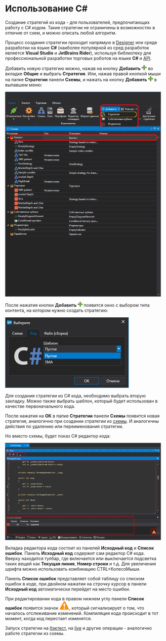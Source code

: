 # Использование C\#

Создание стратегий из кода \- для пользователей, предпочитающих работу с C# кодом. Такие стратегии не ограничены в возможностях в отличие от схем, и можно описать любой алгоритм.

Процесс создания стратегии проходит напрямую в [Designer](../../../designer.md) или среде разработки на языке **C\#** (наиболее популярной из сред разработок является **Visual Studio** и **JetBrains Rider**), используя библиотеку для профессиональной разработки торговых роботов на языке **C\#** и [API](../../../api.md).

Добавить новую стратегию можно, нажав на кнопку **Добавить** ![Designer Panel Circuits 01](../../../../images/designer_panel_circuits_01_button.png) во вкладке **Общие** и выбрать **Стратегия**. Или, нажав правой кнопкой мыши на папке **Стратегии** панели **Схемы**, и нажать на кнопку **Добавить** ![Designer Panel Circuits 01](../../../../images/designer_panel_circuits_01_button.png) в выпавшем меню:

![Designer The creation of a strategy 00](../../../../images/designer_creation_of_strategy_00.png)

После нажатия кнопки **Добавить** ![Designer Panel Circuits 01](../../../../images/designer_panel_circuits_01_button.png) появится окно с выбором типа контента, на котором нужно создать стратегию:

![Designer_Creation_of_element_containing_source_code_00](../../../../images/designer_creation_of_element_containing_source_code_00.png)

Для создания стратегии из C# кода, необходимо выбрать вторую закладку. Можно также выбрать шаблон, который будет использован в качестве первоначального кода.

После нажатия на **OK** в папке **Стратегии** панели **Схемы** появится новая стратегия, аналогично при создании стратегии из [схемы](../using_visual_designer.md). И аналогичны действия по удалению или переименования стратегии.

Но вместо схемы, будет показ C# редактор кода:

![Designer_Creation_of_element_containing_source_code_01](../../../../images/designer_creation_of_element_containing_source_code_01.png)

Вкладка редактора кода состоит из панелей **Исходный код** и **Список ошибок**. Панель **Исходный код** содержит сам редактор C# кода. Вверху находится тулбар, где включается или выключается подсветка таких вещей как **Текущая линия**, **Номер строки** и т.д. Для увеличения шрифта можно использовать комбинацию CTRL+КолесоМыши.

Панель **Список ошибок** представляет собой таблицу со списком ошибок в коде, при двойном нажатии на строчку курсор в панели **Исходный код** автоматически перейдет на место ошибки.

При редактировании кода в правом нижнем углу панели **Список ошибок** появится значок ![Designer The creation of the cube containing the source code 03](../../../../images/designer_creation_of_element_containing_source_code_03.png), который сигнализирует о том, что началось отслеживание изменений. Компиляция кода происходит в тот момент, когда код перестает изменятся.

Запуск стратегии на [бэктест](../../backtesting/user_interface.md), на [live](../../live_execution/getting_started.md) и другие операции - аналогично работе стратегии из схемы.